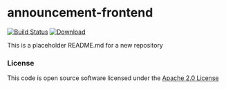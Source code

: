# announcement-frontend

[![Build Status](https://travis-ci.org/hmrc/announcement-frontend.svg)](https://travis-ci.org/hmrc/announcement-frontend) [ ![Download](https://api.bintray.com/packages/hmrc/releases/announcement-frontend/images/download.svg) ](https://bintray.com/hmrc/releases/announcement-frontend/_latestVersion)

This is a placeholder README.md for a new repository

### License

This code is open source software licensed under the [Apache 2.0 License]("http://www.apache.org/licenses/LICENSE-2.0.html")